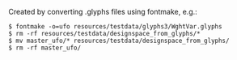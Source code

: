 Created by converting .glyphs files using fontmake, e.g.:

```shell
$ fontmake -o=ufo resources/testdata/glyphs3/WghtVar.glyphs
$ rm -rf resources/testdata/designspace_from_glyphs/*
$ mv master_ufo/* resources/testdata/designspace_from_glyphs/
$ rm -rf master_ufo/
```
